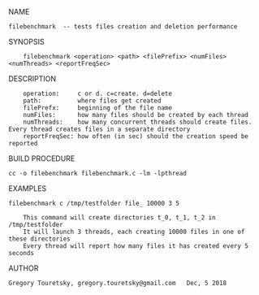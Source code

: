 NAME

    filebenchmark  -- tests files creation and deletion performance
    
SYNOPSIS

		filebenchmark <operation> <path> <filePrefix> <numFiles> <numThreads> <reportFreqSec>
  
DESCRIPTION

		operation:     c or d. c=create. d=delete
		path:          where files get created
		filePrefx:     beginning of the file name
		numFiles:      how many files should be created by each thread
		numThreads:    how many concurrent threads should create files. Every thread creates files in a separate directory
		reportFreqSec: how often (in sec) should the creation speed be reported
    
BUILD PROCEDURE

    cc -o filebenchmark filebenchmark.c -lm -lpthread
    
EXAMPLES

    filebenchmark c /tmp/testfolder file_ 10000 3 5
    
		This command will create directories t_0, t_1, t_2 in /tmp/testfolder
		It will launch 3 threads, each creating 10000 files in one of these directories
		Every thread will report how many files it has created every 5 seconds
    
AUTHOR

    Gregory Touretsky, gregory.touretsky@gmail.com   Dec, 5 2018
